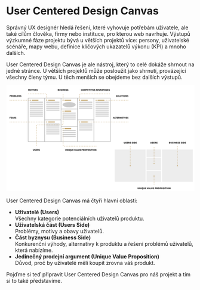 # User Centered Design Canvas

Správný UX designér hledá řešení, které vyhovuje potřebám uživatele, ale také cílům člověka, firmy nebo instituce, pro kterou web navrhuje. Výstupů výzkumné fáze projektu bývá u větších projektů více: persony, uživatelské scénáře, mapy webu, definice klíčových ukazatelů výkonu (KPI) a mnoho dalších. 

User Centered Design Canvas je ale nástroj, který to celé dokáže shrnout na jedné stránce. U větších projektů může posloužit jako shrnutí, provázející všechny členy týmu. U těch menších se obejdeme bez dalších výstupů.

![User Centered Design Canvas](dist/images/original/vdwd/design-canvas.png)

User Centered Design Canvas má čtyři hlavní oblasti:

* **Uživatelé (Users)**  
Všechny kategorie potenciálních uživatelů produktu.
* **Uživatelská část (Users Side)**  
Problémy, motivy a obavy uživatelů.
* **Část byznysu (Business Side)**  
Konkurenční výhody, alternativy k produktu a řešení problémů uživatelů, která nabízíme.
* **Jedinečný prodejní argument (Unique Value Proposition)**  
Důvod, proč by uživatelé měli koupit zrovna váš produkt.

Pojďme si teď připravit User Centered Design Canvas pro náš projekt a tím si to také představíme.

